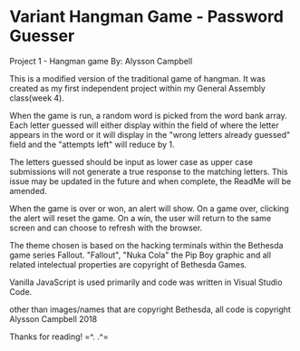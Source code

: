 # Variant Hangman Game - Password Guesser

Project 1 - Hangman game
By: Alysson Campbell

This is a modified version of the traditional game of hangman. It was created as my first independent project within my General Assembly class(week 4).

When the game is run, a random word is picked from the word bank array.
Each letter guessed will either display within the field of where the letter appears in the word or it will display in the "wrong letters already guessed" field and the "attempts left" will reduce by 1.

The letters guessed should be input as lower case as upper case submissions will not generate a true response to the matching letters.
This issue may be updated in the future and when complete, the ReadMe will be amended.

When the game is over or won, an alert will show. On a game over, clicking the alert will reset the game. On a win, the user will return to the same screen and can choose to refresh with the browser.

The theme chosen is based on the hacking terminals within the Bethesda game series Fallout. "Fallout", "Nuka Cola" the Pip Boy graphic and all related intelectual properties are copyright of Bethesda Games.

Vanilla JavaScript is used primarily and code was written in Visual Studio Code.

other than images/names that are copyright Bethesda, all code is copyright Alysson Campbell 2018

Thanks for reading!
=^. .^=
